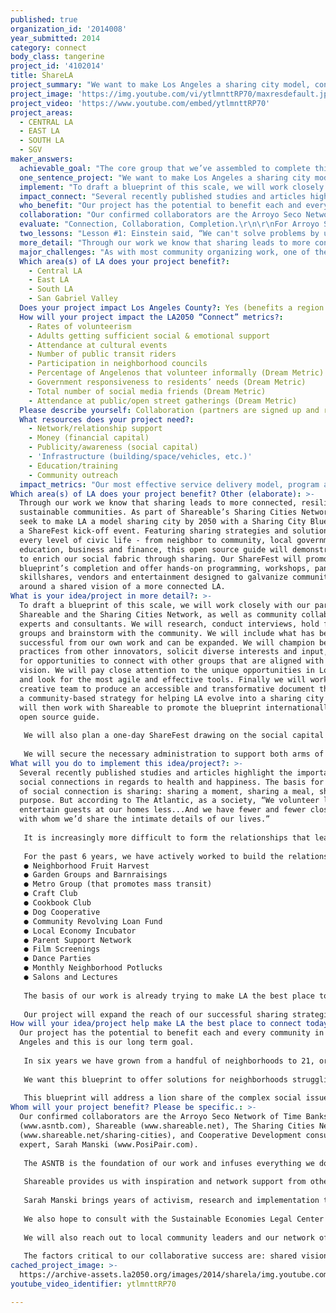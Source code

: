 ```yaml
---
published: true
organization_id: '2014008'
year_submitted: 2014
category: connect
body_class: tangerine
project_id: '4102014'
title: ShareLA
project_summary: "We want to make Los Angeles a sharing city model, connected by time banking, and empowered to share resources, knowledge and solutions. \r\n"
project_image: 'https://img.youtube.com/vi/ytlmnttRP70/maxresdefault.jpg'
project_video: 'https://www.youtube.com/embed/ytlmnttRP70'
project_areas:
  - CENTRAL LA
  - EAST LA
  - SOUTH LA
  - SGV
maker_answers:
  achievable_goal: "The core group that we’ve assembled to complete this project have an established track record of successful program implementation. As collaborative partners, we have 5 years of experience working together and have guided the growth of the time bank network from a grassroots community into a nonprofit organization fully committed to systems change. We have leveraged the social capital of numerous community partners, activists and leaders. We have sourced and secured grant funding, educated ourselves deeply on the sharing economy and are currently poised as LA’s sharing economy leader. Regularly sought for our expertise by emerging sharing advocates and established movement pioneers, we are confident they will rally around our project and provide us with support, information and promotion.  \r\n\r\nWe will also draw on the large, active and dedicated membership base of the time bank. Our members have an astounding track record of pitching in to get things done, as evidenced by the thousands of exchanges they make every year to provide services to each other and our communities. And our members are excited to grow our work and spread the word about the sharing economy.\r\n \r\nFrom dance parties and film shows to consensus trainings and repurpose fairs, we are DIY’ers who readily create events and connect people without spending money. But we’re also not afraid to raise federal dollars when we need them. We carried out a crowdfunding campaign to launch our community revolving loan fund, and can depend on our members and friends to contribute when we need them.\r\n\r\nWith a dynamic leadership team, an international community of supporters and followers, a well-rooted membership base, and new nonprofit in place, we have the infrastructure, enthusiasm and know-how to create a dynamic plan and clear path to LA as Sharing City model.\r\n"
  one_sentence_project: "We want to make Los Angeles a sharing city model, connected by time banking, and empowered to share resources, knowledge and solutions. \r\n"
  implement: "To draft a blueprint of this scale, we will work closely with our partner Shareable and the Sharing Cities Network, as well as community collaborators, experts and consultants. We will research, conduct interviews, hold focus groups and brainstorm with the community. We will include what has been successful from our own work and can be expanded. We will champion best practices from other innovators, solicit diverse interests and input, and look for opportunities to connect with other groups that are aligned with our vision. We will pay close attention to the unique opportunities in Los Angeles and look for the most agile and effective tools. Finally we will work with a creative team to produce an accessible and transformative document that offers a community-based strategy for helping LA evolve into a sharing city model. We will then work with Shareable to promote the blueprint internationally as an open source guide.\r\n\r\nWe will also plan a one-day ShareFest drawing on the social capital of our existing community of changemakers, sharing economy pioneers and local emerging leaders. We will design programming that offers something for the novice, the inducted and the devotee with sharing strategies that are affordable, do-able and effective. We will coordinate educators, speakers, entertainment, vendors, volunteers and security. We will secure the appropriate event permits and insurance. Will will invite everyone in the community to participate, including our local elected officials. \r\n\r\nWe will secure the necessary administration to support both arms of the project, as well as develop the partnerships critical for blueprint research, ShareFest planning and programming. We will work with city and neighborhood officials to grow time banking in the city in our continued effort to empower the local community leaders who will carry forward this ambitious but achievable vision.\r\n\r\n"
  impact_connect: "Several recently published studies and articles highlight the importance of social connections in regards to health and happiness. The basis for any form of social connection is sharing: sharing a moment, sharing a meal, sharing a purpose. But according to The Atlantic, as a society, “We volunteer less. We entertain guests at our homes less...And we have fewer and fewer close friends with whom we’d share the intimate details of our lives.” \r\n\r\nIt is increasingly more difficult to form the relationships that lead to meaningful connections in our over-scheduled, high stress urban lives, or to create the trust needed to ask for help or share with another person. Too often we struggle with financial pressures; the high cost of housing, food, and transportation in LA can overshadow our basic human need for social connection and can lead to great isolation. \r\n\r\nFor the past 6 years, we have actively worked to build the relationships that lead to deep and meaningful social connections through sharing time, resources, and knowledge. Through time banking we increase connectedness as well as access to resources in creative ways:\r\n●\tNeighborhood Fruit Harvest\r\n●\tGarden Groups and Barnraisings\r\n●\tMetro Group (that promotes mass transit)\r\n●\tCraft Club\r\n●\tCookbook Club \r\n●\tDog Cooperative\r\n●\tCommunity Revolving Loan Fund \r\n●\tLocal Economy Incubator\r\n●\tParent Support Network\r\n●\tFilm Screenings\r\n●\tDance Parties\r\n●\tMonthly Neighborhood Potlucks\r\n●\tSalons and Lectures\r\n\r\nThe basis of our work is already trying to make LA the best place to connect. Our blueprint is the roadmap for achieving this goal. \r\n\r\nOur project will expand the reach of our successful sharing strategies, grow our network of time banks and strengthen communities where our programs already exist. It will teach communities how to create meaningful work, share helpful resources that increase quality of life and pathways to civic engagement. With our Sharefest as a welcoming party we will create a place for all Angelenos to embrace the city we envision by 2050: a more connected and collaborative place, with equal opportunities for shared housing, food, transportation, work, education, and finance. By cultivating inspiration and nurturing emerging leaders at this event we are investing in the renewable resources needed to power our movement for years to come. And as more people understand and come to value the effects of sharing as they learn how to connect the dots, they will in turn seek even more opportunities to connect. "
  who_benefit: "Our project has the potential to benefit each and every community in Los Angeles and this is our long term goal. \r\n\r\nIn six years we have grown from a handful of neighborhoods to 21, organically and at the consistent request of community members who are disillusioned with business as usual. Because sharing strategies of this nature are often informal, require very little infrastructure for impact and can be implemented by average men, women and children, we see enormous opportunities to transform the fabric of LA one neighborhood at a time. \r\n\r\nWe want this blueprint to offer solutions for neighborhoods struggling with access to food and employment, communities that have historically been told they do not have a place at the social decision making table, for the kids who need meaningful after school activities to avoid delinquency, for the small businesses that benefit from a strong local economy, for the nonprofit organizations that desperately need volunteers to serve their clients, for our local elected officials who need innovative solutions to persistent community problems, for visitors who come to this great city with the preconceived notion that we move too fast, care only about money and have no soul. \r\n\r\nThis blueprint will address a lion share of the complex social issues our city faces through incredibly organic and simple strategies and help guide “the powers that be” towards them so we can effectively move this vision forward together. \r\n"
  collaboration: "Our confirmed collaborators are the Arroyo Seco Network of Time Banks members (www.asntb.com), Shareable (www.shareable.net), The Sharing Cities Network (www.shareable.net/sharing-cities), and Cooperative Development consultant and expert, Sarah Manski (www.PosiPair.com).\r\n\r\nThe ASNTB is the foundation of our work and infuses everything we do with social capital. Drawing on our 1,300 individual members and over 40 organizational and nonprofit members for expertise, experience and manpower, we will leverage thousands of volunteer hours for time credits. We will call on them heavily as stakeholders during the blueprint process and as volunteers, vendors, speakers, panelists and leaders at ShareFest. \r\n\r\nShareable provides us with inspiration and network support from other experienced sharing advocates. We have worked with them on map jams, ShareFests, and a series of workshops for our Local Economy Incubator. We will work closely with them and the Sharing Cities Network for blueprint development so our framework is flexible enough to serve cities everywhere. They will help us promote the blueprint and ShareFest.\r\n\r\nSarah Manski brings years of activism, research and implementation to our project. She will lead the development of a cooperative strategy for Los Angeles, incorporating both grassroots and high-level partnership models such as the Cleveland Model to our blueprint as a means of democratizing wealth and greater access to more sustaining work for Angelenos. \r\n\r\nWe also hope to consult with the Sustainable Economies Legal Center (www.theselc.org) in our continued work with them to making sharing economy solutions available to all who want them. Critical to the success of our 501c3 paperwork, SELC is currently working on an economic blueprint for the Bay Area. They will help us navigate sharing law. \r\n\r\nWe will also reach out to local community leaders and our network of sharing economy pioneers, consultants and experts for input on the blueprint.\r\n\r\nThe factors critical to our collaborative success are: shared vision, respect and reciprocity. Shared vision ensures we are pulling in the same direction - towards an interconnected, livable city where people from all walks of life can thrive. Respect allows for us to share our diverse perspectives, ideas and solutions. Reciprocity allows us to focus on community, not individual betterment, and meaningful exchange rather than service or charity.\r\n"
  evaluate: "Connection, Collaboration, Completion.\r\n\r\nFor Arroyo S.E.C.O. success is defined by connection. All of the work we do is built around bringing people together to allow the organic development of ideas, partnerships and actions that ultimately lead to community building and revitalization. With this particular project, the blueprint has the potential to bridge divides that have historically led to the duplication of efforts, loss of organizational history and quiet death of grassroots strategies as committed community leaders and pioneers retire from their activism. The blueprint is a unique opportunity to consolidate, celebrate and preserve all of the vital information and proven work that is being done around the world. \r\n\r\nSo our first measure of success is the completion of the blueprint. In the coming years, we will track the number of blueprint digital downloads and solicit feedback from cities who implement the blueprint in their sharing work. And we will continue our work to bring the blueprint’s vision to fruition in Los Angeles over the next decade. \r\n\r\nSecondly we will measure our success through social capital. We define this by the number connections we make and the partnerships formed to complete our project. We will also measure the number of time credits employed in the research, planning and execution stages of both the blueprint and the ShareFest as a model for pairing social and federal capital in civic planning. \r\n\r\nFinally, we will measure the success of our collaborative efforts on the ShareFest in the form of partners and sponsors, workshops presented, skills shared (i.e. fruit harvesting, microfinance, community organizing, ride sharing, etc.), attendees and volunteers.\r\n"
  two_lessons: "Lesson #1: Einstein said, “We can't solve problems by using the same kind of thinking we used when we created them.” \r\n\r\nLesson #2: Everyone has something to give.\r\n\r\nBoth are especially true in terms of our economy and the fraying fabric of our communities. As so many of us struggle to survive in broken systems - the economy, education, housing, transportation and food to name a few - the old paradigm of competition and consumption simply cannot survive indefinitely. We also know that the mainstream economy and systems undervalue if not marginalize and exclude many of us from meaningful civic engagement. With few services to draw from, numerous segments of the population such as families, the underemployed, the elderly, people with disabilities, informal (family) caregivers, recent college graduates, veterans, immigrants, freelancers, and artists are expected to largely fend for themselves. We are very clear that relying on the broken political system to solve our current problems is no longer tenable.\r\n\r\nWe know from our work that recognizing our interconnectedness is essential to both our own personal happiness as well as the survival of our planet for future generations. We also know that though every person has valuable skills, knowledge and experience to share, most people do not feel capable of effecting great change on a community level. So without true recourse, we have come to the conclusion that empowering the common citizen is the true path to community transformation. \r\n\r\nWe hope to ask each person who comes in contact with this project: Do you think you can change the system? \r\n\r\nSome people might say no, but for those who say yes, we seek to provide them with the support, resources and connections they need to become agents of change. Our blueprint seeks to make this information even more accessible so even those who do not interact with our organization can pick up these solutions and move them forward within their own circles of influence. \r\n\r\nSo to answer Einstein’s call, we think outside of the box, we cross-pollinate with other groups and we give our communities of changemakers room to incubate exceptional and innovative ideas. We do not follow the usual templates for civic work but instead say to ourselves, “What can we create today?”  \r\n\r\nWe believe building sharing cities will be a necessity in the years to come and we think LA is the best city to pioneer this concept. If we can make LA a sharing city it can be done anywhere.\r\n"
  more_detail: "Through our work we know that sharing leads to more connected, resilient and sustainable communities. As part of Shareable’s Sharing Cities Network, we seek to make LA a model sharing city by 2050 with a Sharing City Blueprint and a ShareFest kick-off event. Featuring sharing strategies and solutions at every level of civic life - from neighbor to community, local government, education, business and finance, this open source guide will demonstrate how to enrich our social fabric through sharing. Our ShareFest will promote the blueprint’s completion and offer hands-on programming, workshops, panels, skillshares, vendors and entertainment designed to galvanize community leaders around a shared vision of a more connected LA. \r\n"
  major_challenges: "As with most community organizing work, one of the biggest challenges that we face is ambivalence. So many of us are struggling to make ends meet that looking above our immediate needs often proves an obstacle to community involvement. So in the larger sense of the blueprint’s success, we need to create more opportunities for average citizens to experience a profound paradigm shift in valuation and community. \r\n\r\nWe believe one of the easiest ways to achieve this is through connection. As social psychology demonstrates, proximity breeds affinity. So the closer we become as neighbors, the more comfortable we become as a community and the more we see ourselves as active, integral and influential members of society. Growing our time bank network and its activities is essential to helping more people gravitate towards it. We continue to grow our ranks each month which means that fresh new ideas and social capital infuse our efforts. Our blueprint will focus especially on creating more community-based opportunities for people to interact and share, which will in turn lead to the paradigm shift our vision requires to succeed. \r\n\r\nThe second challenge is the common perception of the sharing economy as a way to either get something for free or booking on Airbnb instead of with a hotel. While personal for-profit ventures like Lyft, Uber, Airbnb, VRBO and the like provide people with more access to income and alternatives to transportation and short-term housing, they don’t necessarily transform our communities. They certainly have a place at our blueprint table when we consider civic strategies for transportation and housing and can provide some inspiration for how to make our strategies and programs just as recognizable, desirable and motivating to the average Angeleno. We have nothing against them and see them as enriching the consumer ecosystem but they are limited and not a great representation of connection and sharing. \r\n\r\nA major part of this project is communicating effectively to stakeholders and educating them about true sharing strategies. The blueprint will be created with everyone in mind, including community members who currently have no connection to the sharing economy. \r\n"
  Which area(s) of LA does your project benefit?:
    - Central LA
    - East LA
    - South LA
    - San Gabriel Valley
  Does your project impact Los Angeles County?: Yes (benefits a region of LA County)
  How will your project impact the LA2050 “Connect” metrics?:
    - Rates of volunteerism
    - Adults getting sufficient social & emotional support
    - Attendance at cultural events
    - Number of public transit riders
    - Participation in neighborhood councils
    - Percentage of Angelenos that volunteer informally (Dream Metric)
    - Government responsiveness to residents’ needs (Dream Metric)
    - Total number of social media friends (Dream Metric)
    - Attendance at public/open street gatherings (Dream Metric)
  Please describe yourself: Collaboration (partners are signed up and ready to hit the ground running!)
  What resources does your project need?:
    - Network/relationship support
    - Money (financial capital)
    - Publicity/awareness (social capital)
    - 'Infrastructure (building/space/vehicles, etc.)'
    - Education/training
    - Community outreach
  impact_metrics: "Our most effective service delivery model, program and community tool is time banking. Matching untapped resources with unmet needs, Time Banking is a pay-it-forward system that encourages volunteerism through the exchange of time. Our members, who number over 1300, volunteer 24,740 hours each year through individual exchange and our own sponsored events, as well as broader cultural events and community activities, such as tutoring and library programs, community gardens, food swapping, community revitalization efforts and prison re-entry projects. This powerful community-building tool combats poverty and isolation by teaching people to leverage existing resources through relationship building, advocacy work and creative problem-solving within their own neighborhoods. \r\n\r\nWhen people connect to share, they experience a better quality of life largely because of the sense of inclusion they experience and the community building that inevitably follows. Our network is constantly growing as the demand for time banking in LA grows. In part, this project seeks to help LA become empowered to support time banking in every neighborhood and community where it is wanted and needed. This project will provide more concrete ways for our members to volunteer, in planning and carrying out the ShareFest, and in contributing to the development and implementation of the civic goals outlined in our blueprint.  \r\n \r\nOur Metro Pass program, which encourages use of public transportation by giving substantial cost discounts, has doubled each year, to more than 200 participants. We expect this project will give more visibility to our already existing sharing economy strategies, such as time-banking and our community revolving loan fund, and assist us in growing these programs.\r\n\r\nWe also consistently see our members transform over time from isolated individuals into connected, motivated community leaders. Recently several of them secured seats on the Silver Lake Neighborhood Council. Though they did this independently of the time bank, they undoubtedly are greatly influenced by the skills, knowledge and ideas that have come from membership. Connected people care more about their communities and we hope to push them forward into civic leadership. \r\n \r\nShareFest will connect the wider Angelenos community to the sharing economy in the creation of a new public commons for free. This increase in involvement will allow us to develop ideas identified in the blueprint and take them to scale.  \r\n"
Which area(s) of LA does your project benefit? Other (elaborate): >-
  Through our work we know that sharing leads to more connected, resilient and
  sustainable communities. As part of Shareable’s Sharing Cities Network, we
  seek to make LA a model sharing city by 2050 with a Sharing City Blueprint and
  a ShareFest kick-off event. Featuring sharing strategies and solutions at
  every level of civic life - from neighbor to community, local government,
  education, business and finance, this open source guide will demonstrate how
  to enrich our social fabric through sharing. Our ShareFest will promote the
  blueprint’s completion and offer hands-on programming, workshops, panels,
  skillshares, vendors and entertainment designed to galvanize community leaders
  around a shared vision of a more connected LA.
What is your idea/project in more detail?: >-
  To draft a blueprint of this scale, we will work closely with our partner
  Shareable and the Sharing Cities Network, as well as community collaborators,
  experts and consultants. We will research, conduct interviews, hold focus
  groups and brainstorm with the community. We will include what has been
  successful from our own work and can be expanded. We will champion best
  practices from other innovators, solicit diverse interests and input, and look
  for opportunities to connect with other groups that are aligned with our
  vision. We will pay close attention to the unique opportunities in Los Angeles
  and look for the most agile and effective tools. Finally we will work with a
  creative team to produce an accessible and transformative document that offers
  a community-based strategy for helping LA evolve into a sharing city model. We
  will then work with Shareable to promote the blueprint internationally as an
  open source guide.
   
   We will also plan a one-day ShareFest drawing on the social capital of our existing community of changemakers, sharing economy pioneers and local emerging leaders. We will design programming that offers something for the novice, the inducted and the devotee with sharing strategies that are affordable, do-able and effective. We will coordinate educators, speakers, entertainment, vendors, volunteers and security. We will secure the appropriate event permits and insurance. Will will invite everyone in the community to participate, including our local elected officials. 
   
   We will secure the necessary administration to support both arms of the project, as well as develop the partnerships critical for blueprint research, ShareFest planning and programming. We will work with city and neighborhood officials to grow time banking in the city in our continued effort to empower the local community leaders who will carry forward this ambitious but achievable vision.
What will you do to implement this idea/project?: >-
  Several recently published studies and articles highlight the importance of
  social connections in regards to health and happiness. The basis for any form
  of social connection is sharing: sharing a moment, sharing a meal, sharing a
  purpose. But according to The Atlantic, as a society, “We volunteer less. We
  entertain guests at our homes less...And we have fewer and fewer close friends
  with whom we’d share the intimate details of our lives.” 
   
   It is increasingly more difficult to form the relationships that lead to meaningful connections in our over-scheduled, high stress urban lives, or to create the trust needed to ask for help or share with another person. Too often we struggle with financial pressures; the high cost of housing, food, and transportation in LA can overshadow our basic human need for social connection and can lead to great isolation. 
   
   For the past 6 years, we have actively worked to build the relationships that lead to deep and meaningful social connections through sharing time, resources, and knowledge. Through time banking we increase connectedness as well as access to resources in creative ways:
   ● Neighborhood Fruit Harvest
   ● Garden Groups and Barnraisings
   ● Metro Group (that promotes mass transit)
   ● Craft Club
   ● Cookbook Club 
   ● Dog Cooperative
   ● Community Revolving Loan Fund 
   ● Local Economy Incubator
   ● Parent Support Network
   ● Film Screenings
   ● Dance Parties
   ● Monthly Neighborhood Potlucks
   ● Salons and Lectures
   
   The basis of our work is already trying to make LA the best place to connect. Our blueprint is the roadmap for achieving this goal. 
   
   Our project will expand the reach of our successful sharing strategies, grow our network of time banks and strengthen communities where our programs already exist. It will teach communities how to create meaningful work, share helpful resources that increase quality of life and pathways to civic engagement. With our Sharefest as a welcoming party we will create a place for all Angelenos to embrace the city we envision by 2050: a more connected and collaborative place, with equal opportunities for shared housing, food, transportation, work, education, and finance. By cultivating inspiration and nurturing emerging leaders at this event we are investing in the renewable resources needed to power our movement for years to come. And as more people understand and come to value the effects of sharing as they learn how to connect the dots, they will in turn seek even more opportunities to connect.
How will your idea/project help make LA the best place to connect today? In LA2050?: >-
  Our project has the potential to benefit each and every community in Los
  Angeles and this is our long term goal. 
   
   In six years we have grown from a handful of neighborhoods to 21, organically and at the consistent request of community members who are disillusioned with business as usual. Because sharing strategies of this nature are often informal, require very little infrastructure for impact and can be implemented by average men, women and children, we see enormous opportunities to transform the fabric of LA one neighborhood at a time. 
   
   We want this blueprint to offer solutions for neighborhoods struggling with access to food and employment, communities that have historically been told they do not have a place at the social decision making table, for the kids who need meaningful after school activities to avoid delinquency, for the small businesses that benefit from a strong local economy, for the nonprofit organizations that desperately need volunteers to serve their clients, for our local elected officials who need innovative solutions to persistent community problems, for visitors who come to this great city with the preconceived notion that we move too fast, care only about money and have no soul. 
   
   This blueprint will address a lion share of the complex social issues our city faces through incredibly organic and simple strategies and help guide “the powers that be” towards them so we can effectively move this vision forward together.
Whom will your project benefit? Please be specific.: >-
  Our confirmed collaborators are the Arroyo Seco Network of Time Banks members
  (www.asntb.com), Shareable (www.shareable.net), The Sharing Cities Network
  (www.shareable.net/sharing-cities), and Cooperative Development consultant and
  expert, Sarah Manski (www.PosiPair.com).
   
   The ASNTB is the foundation of our work and infuses everything we do with social capital. Drawing on our 1,300 individual members and over 40 organizational and nonprofit members for expertise, experience and manpower, we will leverage thousands of volunteer hours for time credits. We will call on them heavily as stakeholders during the blueprint process and as volunteers, vendors, speakers, panelists and leaders at ShareFest. 
   
   Shareable provides us with inspiration and network support from other experienced sharing advocates. We have worked with them on map jams, ShareFests, and a series of workshops for our Local Economy Incubator. We will work closely with them and the Sharing Cities Network for blueprint development so our framework is flexible enough to serve cities everywhere. They will help us promote the blueprint and ShareFest.
   
   Sarah Manski brings years of activism, research and implementation to our project. She will lead the development of a cooperative strategy for Los Angeles, incorporating both grassroots and high-level partnership models such as the Cleveland Model to our blueprint as a means of democratizing wealth and greater access to more sustaining work for Angelenos. 
   
   We also hope to consult with the Sustainable Economies Legal Center (www.theselc.org) in our continued work with them to making sharing economy solutions available to all who want them. Critical to the success of our 501c3 paperwork, SELC is currently working on an economic blueprint for the Bay Area. They will help us navigate sharing law. 
   
   We will also reach out to local community leaders and our network of sharing economy pioneers, consultants and experts for input on the blueprint.
   
   The factors critical to our collaborative success are: shared vision, respect and reciprocity. Shared vision ensures we are pulling in the same direction - towards an interconnected, livable city where people from all walks of life can thrive. Respect allows for us to share our diverse perspectives, ideas and solutions. Reciprocity allows us to focus on community, not individual betterment, and meaningful exchange rather than service or charity.
cached_project_image: >-
  https://archive-assets.la2050.org/images/2014/sharela/img.youtube.com/vi/ytlmnttRP70/maxresdefault.jpg
youtube_video_identifier: ytlmnttRP70

---
```

